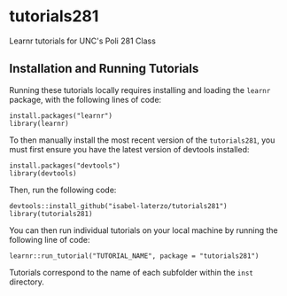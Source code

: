 # tutorials281
Learnr tutorials for UNC's Poli 281 Class

## Installation and Running Tutorials
Running these tutorials locally requires installing and loading the `learnr` package, with the following lines of code:

```{r}
install.packages("learnr")
library(learnr)
```

To then manually install the most recent version of the `tutorials281`, you must first ensure you have the latest version of devtools installed:

```{r}
install.packages("devtools")
library(devtools)
```
Then, run the following code:

```{r}
devtools::install_github("isabel-laterzo/tutorials281")
library(tutorials281)
```
You can then run individual tutorials on your local machine by running the following line of code:

```{r}
learnr::run_tutorial("TUTORIAL_NAME", package = "tutorials281")
```
Tutorials correspond to the name of each subfolder within the `inst` directory.
